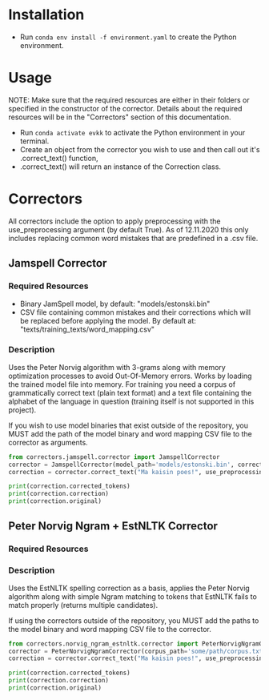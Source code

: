 # Installation

* Run ```conda env install -f environment.yaml``` to create the Python environment.


# Usage
NOTE: Make sure that the required resources are either in their folders or specified in the constructor of the corrector.
Details about the required resources will be in the "Correctors" section of this documentation.

* Run ```conda activate evkk``` to activate the Python environment in your terminal.
* Create an object from the corrector you wish to use and then call out it's .correct_text() function, 
* .correct_text() will return an instance of the Correction class.

# Correctors
All correctors include the option to apply preprocessing with the use_preprocessing argument (by default True).
As of 12.11.2020 this only includes replacing common word mistakes that are predefined in a .csv file.

## Jamspell Corrector

### Required Resources
* Binary JamSpell model, by default: "models/estonski.bin"
* CSV file containing common mistakes and their corrections which will be replaced before applying the model. By default at: "texts/training_texts/word_mapping.csv"

### Description

Uses the Peter Norvig algorithm with 3-grams along with memory optimization processes to avoid Out-Of-Memory errors.
Works by loading the trained model file into memory. For training you need a corpus of grammatically correct text (plain text format)
and a text file containing the alphabet of the language in question (training itself is not supported in this project).

If you wish to use model binaries that exist outside of the repository, you MUST add the path of the model binary and word mapping CSV file
to the corrector as arguments.

```python
from correctors.jamspell.corrector import JamspellCorrector
corrector = JamspellCorrector(model_path='models/estonski.bin', correction_mapping_path="texts/training_texts/word_mapping.csv")
correction = corrector.correct_text("Ma kaisin poes!", use_preprocessing=True)

print(correction.corrected_tokens)
print(correction.correction)
print(correction.original)
```

## Peter Norvig Ngram + EstNLTK Corrector

### Required Resources


### Description

Uses the EstNLTK spelling correction as a basis, applies the Peter Norvig algorithm along with simple Ngram matching
to tokens that EstNLTK fails to match properly (returns multiple candidates). 

If using the correctors outside of the repository, you MUST add the paths to the model binary and word mapping CSV file
to the corrector.

```python
from correctors.norvig_ngram_estnltk.corrector import PeterNorvigNgramCorrector
corrector = PeterNorvigNgramCorrector(corpus_path='some/path/corpus.txt', correction_mapping_path="texts/training_texts/word_mapping.csv")
correction = corrector.correct_text("Ma kaisin poes!", use_preprocessing=True)

print(correction.corrected_tokens)
print(correction.correction)
print(correction.original)
```